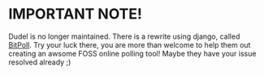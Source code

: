 # IMPORTANT NOTE!

Dudel is no longer maintained. There is a rewrite using django, called [BitPoll](https://github.com/fsinfuhh/Bitpoll). Try your luck there, you are more than welcome to help them out creating an awsome FOSS online polling tool! Maybe they have your issue resolved already ;)

